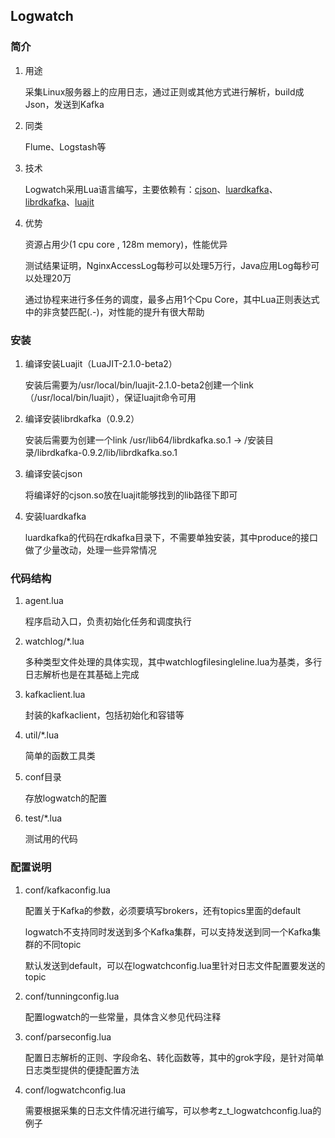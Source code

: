Logwatch
----------

### 简介

1. 用途

    采集Linux服务器上的应用日志，通过正则或其他方式进行解析，build成Json，发送到Kafka

2. 同类

    Flume、Logstash等

3. 技术

    Logwatch采用Lua语言编写，主要依赖有：[cjson](https://github.com/mpx/lua-cjson/)、[luardkafka](https://github.com/mistsv/luardkafka)、[librdkafka](https://github.com/edenhill/librdkafka)、[luajit](http://luajit.org/download.html)

4. 优势

    资源占用少(1 cpu core , 128m memory)，性能优异

    测试结果证明，NginxAccessLog每秒可以处理5万行，Java应用Log每秒可以处理20万

    通过协程来进行多任务的调度，最多占用1个Cpu Core，其中Lua正则表达式中的非贪婪匹配(.-)，对性能的提升有很大帮助

### 安装

1. 编译安装Luajit（LuaJIT-2.1.0-beta2）

    安装后需要为/usr/local/bin/luajit-2.1.0-beta2创建一个link（/usr/local/bin/luajit），保证luajit命令可用

2. 编译安装librdkafka（0.9.2）

    安装后需要为创建一个link /usr/lib64/librdkafka.so.1 -> /安装目录/librdkafka-0.9.2/lib/librdkafka.so.1

3. 编译安装cjson

    将编译好的cjson.so放在luajit能够找到的lib路径下即可

4. 安装luardkafka

    luardkafka的代码在rdkafka目录下，不需要单独安装，其中produce的接口做了少量改动，处理一些异常情况


### 代码结构

1. agent.lua

    程序启动入口，负责初始化任务和调度执行

2. watchlog/*.lua

    多种类型文件处理的具体实现，其中watchlogfilesingleline.lua为基类，多行日志解析也是在其基础上完成

3. kafkaclient.lua

    封装的kafkaclient，包括初始化和容错等

4. util/*.lua

    简单的函数工具类

5. conf目录

    存放logwatch的配置

6. test/*.lua

    测试用的代码


### 配置说明

1. conf/kafkaconfig.lua

    配置关于Kafka的参数，必须要填写brokers，还有topics里面的default

    logwatch不支持同时发送到多个Kafka集群，可以支持发送到同一个Kafka集群的不同topic

    默认发送到default，可以在logwatchconfig.lua里针对日志文件配置要发送的topic

2. conf/tunningconfig.lua

    配置logwatch的一些常量，具体含义参见代码注释

3. conf/parseconfig.lua

    配置日志解析的正则、字段命名、转化函数等，其中的grok字段，是针对简单日志类型提供的便捷配置方法

4. conf/logwatchconfig.lua

    需要根据采集的日志文件情况进行编写，可以参考z_t_logwatchconfig.lua的例子
